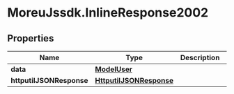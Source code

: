 # MoreuJssdk.InlineResponse2002

## Properties
Name | Type | Description | Notes
------------ | ------------- | ------------- | -------------
**data** | [**ModelUser**](ModelUser.md) |  | [optional] 
**httputilJSONResponse** | [**HttputilJSONResponse**](HttputilJSONResponse.md) |  | [optional] 
